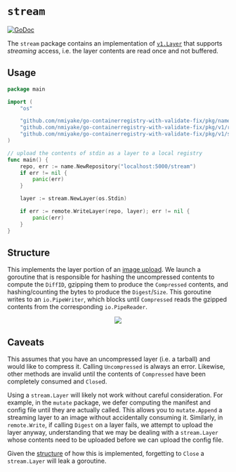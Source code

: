 # `stream`

[![GoDoc](https://godoc.org/github.com/google/go-containerregistry/pkg/v1/stream?status.svg)](https://godoc.org/github.com/google/go-containerregistry/pkg/v1/stream)

The `stream` package contains an implementation of
[`v1.Layer`](https://godoc.org/github.com/google/go-containerregistry/pkg/v1#Layer)
that supports _streaming_ access, i.e. the layer contents are read once and not
buffered.

## Usage

```go
package main

import (
	"os"

	"github.com/nmiyake/go-containerregistry-with-validate-fix/pkg/name"
	"github.com/nmiyake/go-containerregistry-with-validate-fix/pkg/v1/remote"
	"github.com/nmiyake/go-containerregistry-with-validate-fix/pkg/v1/stream"
)

// upload the contents of stdin as a layer to a local registry
func main() {
	repo, err := name.NewRepository("localhost:5000/stream")
	if err != nil {
		panic(err)
	}

	layer := stream.NewLayer(os.Stdin)

	if err := remote.WriteLayer(repo, layer); err != nil {
		panic(err)
	}
}
```

## Structure

This implements the layer portion of an [image
upload](/pkg/v1/remote#anatomy-of-an-image-upload). We launch a goroutine that
is responsible for hashing the uncompressed contents to compute the `DiffID`,
gzipping them to produce the `Compressed` contents, and hashing/counting the
bytes to produce the `Digest`/`Size`. This goroutine writes to an
`io.PipeWriter`, which blocks until `Compressed` reads the gzipped contents from
the corresponding `io.PipeReader`.

<p align="center">
  <img src="/images/stream.dot.svg" />
</p>

## Caveats

This assumes that you have an uncompressed layer (i.e. a tarball) and would like
to compress it. Calling `Uncompressed` is always an error. Likewise, other
methods are invalid until the contents of `Compressed` have been completely
consumed and `Close`d.

Using a `stream.Layer` will likely not work without careful consideration. For
example, in the `mutate` package, we defer computing the manifest and config
file until they are actually called. This allows you to `mutate.Append` a
streaming layer to an image without accidentally consuming it. Similarly, in
`remote.Write`, if calling `Digest` on a layer fails, we attempt to upload the
layer anyway, understanding that we may be dealing with a `stream.Layer` whose
contents need to be uploaded before we can upload the config file.

Given the [structure](#structure) of how this is implemented, forgetting to
`Close` a `stream.Layer` will leak a goroutine.
